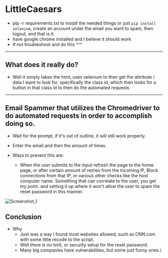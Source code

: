 # LittleCaesars
- pip -r requirements.txt to install the needed things or just `pip install selenium`, create an account under the email you want to spam, then logout, and that is it.
- have google chrome installed and I believe it should work
- if not troubleshoot and do this ^^^
----
## What does it really do?
  - Well it simply takes the html, uses selenium to then get the attribute / data I want to look for, specifically the class id, which then looks for a button in that class id to then do the automated requests
----
## Email Spammer that utilizes the Chromedriver to do automated requests in order to accomplish doing so.
  - Wait for the prompt, if it's out of outline, it will still work properly.
  - Enter the email and then the amount of times.

- Ways to prevent this are:
  - When the user submits to the input refresh the page to the home page, or after certain amount of retries from the incoming IP, Block connections from that IP, or various other checks like the host computer name. Something that can correlate to the user, you get my point. and setting it up where it won't allow the user to spam the reset password in this manner.  

![Screenshot_1](https://github.com/Daulaires/LittleCaesars/assets/102845355/77315083-a725-4016-ac3a-7a755e80cd3b)

## Conclusion
  - Why 
    - Just was a way I found most websites allowed, such as CNN.com with some little recode to the script.
    - Well there is no limit, or security setup for the reset password.
    - Many big companies have vulnerabilities, but some just funny ones.\
